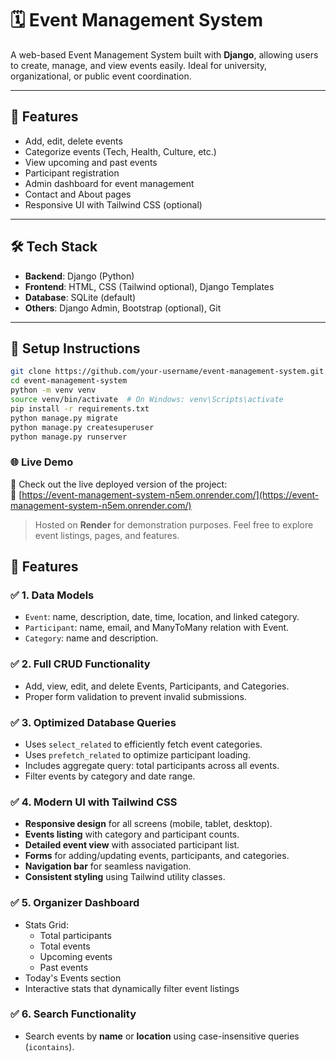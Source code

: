 # 🗓️ Event Management System

A web-based Event Management System built with **Django**, allowing users to create, manage, and view events easily. Ideal for university, organizational, or public event coordination.

---

## 🚀 Features

- Add, edit, delete events
- Categorize events (Tech, Health, Culture, etc.)
- View upcoming and past events
- Participant registration
- Admin dashboard for event management
- Contact and About pages
- Responsive UI with Tailwind CSS (optional)

---

## 🛠️ Tech Stack

- **Backend**: Django (Python)
- **Frontend**: HTML, CSS (Tailwind optional), Django Templates
- **Database**: SQLite (default)
- **Others**: Django Admin, Bootstrap (optional), Git

---

## 🔧 Setup Instructions


```bash
git clone https://github.com/your-username/event-management-system.git
cd event-management-system
python -m venv venv
source venv/bin/activate  # On Windows: venv\Scripts\activate
pip install -r requirements.txt
python manage.py migrate
python manage.py createsuperuser
python manage.py runserver

````
### 🌐 Live Demo

🚀 Check out the live deployed version of the project:  
🔗 [https://event-management-system-n5em.onrender.com/](https://event-management-system-n5em.onrender.com/)

> Hosted on **Render** for demonstration purposes. Feel free to explore event listings, pages, and features.


## 🚀 Features

### ✅ 1. Data Models
- `Event`: name, description, date, time, location, and linked category.
- `Participant`: name, email, and ManyToMany relation with Event.
- `Category`: name and description.

### ✅ 2. Full CRUD Functionality
- Add, view, edit, and delete Events, Participants, and Categories.
- Proper form validation to prevent invalid submissions.

### ✅ 3. Optimized Database Queries
- Uses `select_related` to efficiently fetch event categories.
- Uses `prefetch_related` to optimize participant loading.
- Includes aggregate query: total participants across all events.
- Filter events by category and date range.

### ✅ 4. Modern UI with Tailwind CSS
- **Responsive design** for all screens (mobile, tablet, desktop).
- **Events listing** with category and participant counts.
- **Detailed event view** with associated participant list.
- **Forms** for adding/updating events, participants, and categories.
- **Navigation bar** for seamless navigation.
- **Consistent styling** using Tailwind utility classes.

### ✅ 5. Organizer Dashboard
- Stats Grid:
  - Total participants
  - Total events
  - Upcoming events
  - Past events
- Today's Events section
- Interactive stats that dynamically filter event listings

### ✅ 6. Search Functionality
- Search events by **name** or **location** using case-insensitive queries (`icontains`).
